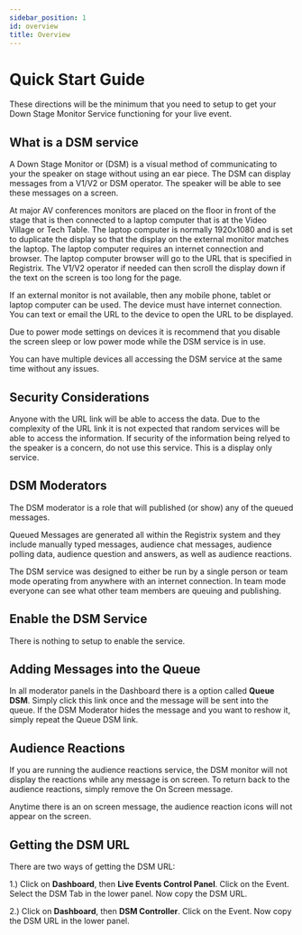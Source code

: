 ```yaml
---
sidebar_position: 1
id: overview
title: Overview
---
```


# Quick Start Guide

These directions will be the minimum that you need to setup to get your Down Stage Monitor Service functioning for your live event.

## What is a DSM service

A Down Stage Monitor or (DSM) is a visual method of communicating to your the speaker on stage without using an ear piece. The DSM can display messages from a V1/V2 or DSM operator. The speaker
will be able to see these messages on a screen.

At major AV conferences monitors are placed on the floor in front of the stage that is then connected to a laptop computer that is at the Video Village or Tech Table. The laptop computer is normally 1920x1080 and is set to duplicate the display so that the display on the external monitor matches the laptop.  The laptop computer requires an internet connection and browser.  The laptop computer browser will go to the URL that is specified in Registrix.  The V1/V2 operator if needed can then scroll the display down if the text on the screen is too long for the page.

If an external monitor is not available, then any mobile phone, tablet or laptop computer can be used. The device must have internet connection. You can text or email the URL to the device to open the URL to be displayed.

Due to power mode settings on devices it is recommend that you disable the screen sleep or low power mode while the DSM service is in use.

You can have multiple devices all accessing the DSM service at the same time without any issues.

## Security Considerations

Anyone with the URL link will be able to access the data. Due to the complexity of the URL link it is not expected that random services will be able to access the information. If security
of the information being relyed to the speaker is a concern, do not use this service. This is a display only service.

## DSM Moderators

The DSM moderator is a role that will published (or show) any of the queued messages.

Queued Messages are generated all within the Registrix system and they include manually typed messages, audience chat messages, audience polling data, audience question and answers, as well as audience reactions.

The DSM service was designed to either be run by a single person or team mode operating from anywhere with an internet connection. In team mode everyone can see what other team members are queuing and publishing.

## Enable the DSM Service

There is nothing to setup to enable the service.

## Adding Messages into the Queue

In all moderator panels in the Dashboard there is a option called **Queue DSM**.  Simply click this link once and the message will be sent into the queue.  If the DSM Moderator hides the message and you want to reshow it, simply repeat the Queue DSM link.

## Audience Reactions

If you are running the audience reactions service, the DSM monitor will not display the reactions while any message is on screen. To return back to the audience reactions, simply remove the On Screen message.

Anytime there is an on screen message, the audience reaction icons will not appear on the screen.


## Getting the DSM URL

There are two ways of getting the DSM URL:

1.) Click on **Dashboard**, then **Live Events Control Panel**. Click on the Event. Select the DSM Tab in the lower panel. Now copy the DSM URL.

2.) Click on **Dashboard**, then **DSM Controller**. Click on the Event. Now copy the DSM URL in the lower panel.
